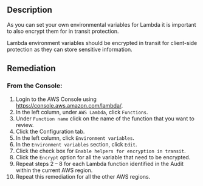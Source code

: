 ## Description

As you can set your own environmental variables for Lambda it is important to also encrypt them for in transit protection.

Lambda environment variables should be encrypted in transit for client-side protection as they can store sensitive information.

## Remediation

### From the Console:

1. Login to the AWS Console using https://console.aws.amazon.com/lambda/.
2. In the left column, under `AWS Lambda`, click `Functions`.
3. Under `Function name` click on the name of the function that you want to review.
4. Click the Configuration tab.
5. In the left column, click `Environment variables`.
6. In the `Environment variables` section, click `Edit`.
7. Click the check box for `Enable helpers for encryption in transit`.
8. Click the `Encrypt` option for all the variable that need to be encrypted.
9. Repeat steps 2 – 8 for each Lambda function identified in the Audit within the current AWS region.
10. Repeat this remediation for all the other AWS regions.